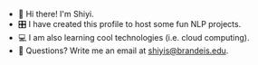 - 🤖 Hi there! I'm Shiyi.
- 🎛️ I have created this profile to host some fun NLP projects.
- 💻 I am also learning cool technologies (i.e. cloud computing).
- 💌 Questions? Write me an email at shiyis@brandeis.edu.


<!--
**shiyisrsly/shiyisrsly** is a ✨ _special_ ✨ repository because its `README.md` (this file) appears on your GitHub profile.

Here are some ideas to get you started:


-->
